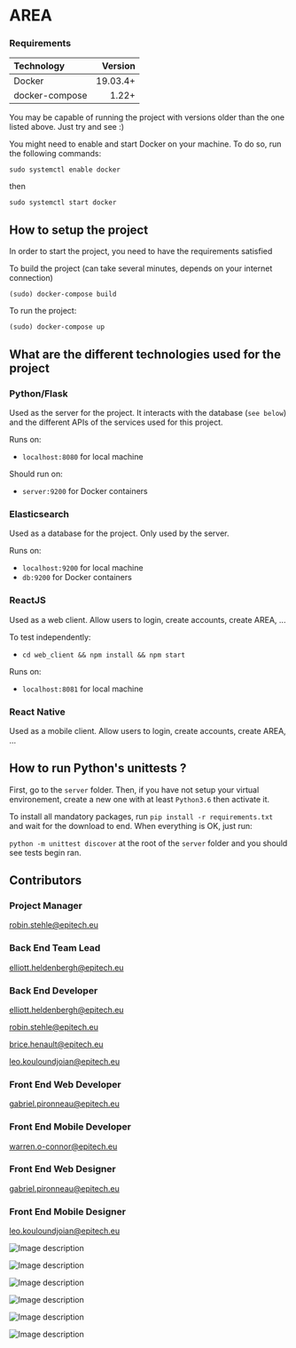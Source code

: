 # AREA

### Requirements

| Technology    | Version |
|:------- | -------:|
| Docker | 19.03.4+ |
| docker-compose | 1.22+ |

You may be capable of running the project with versions older than the one listed above. Just try and see :)

You might need to enable and start Docker on your machine. To do so, run the following commands:

`sudo systemctl enable docker`

then

`sudo systemctl start docker`


## How to setup the project

In order to start the project, you need to have the requirements satisfied

To build the project (can take several minutes, depends on your internet connection)

`(sudo) docker-compose build`

To run the project:

`(sudo) docker-compose up`

## What are the different technologies used for the project

### Python/Flask

Used as the server for the project. It interacts with the database (`see below`)
and the different APIs of the services used for this project.

Runs on:

* `localhost:8080` for local machine

Should run on:

* `server:9200` for Docker containers

### Elasticsearch

Used as a database for the project. Only used by the server.

Runs on:

* `localhost:9200` for local machine
* `db:9200` for Docker containers

### ReactJS

Used as a web client. Allow users to login, create accounts, create AREA, ...

To test independently:

* `cd web_client && npm install && npm start`

Runs on:

* `localhost:8081` for local machine


### React Native

Used as a mobile client. Allow users to login, create accounts, create AREA, ...

## How to run Python's unittests ?

First, go to the `server` folder. Then, if you have not setup your virtual environement, create a new one with at least `Python3.6` then activate it.

To install all mandatory packages, run `pip install -r requirements.txt` and wait for the download to end.
When everything is OK, just run:

`python -m unittest discover` at the root of the `server` folder and you should see tests begin ran.

## Contributors

### Project Manager

robin.stehle@epitech.eu

### Back End Team Lead

elliott.heldenbergh@epitech.eu

### Back End Developer

elliott.heldenbergh@epitech.eu

robin.stehle@epitech.eu

brice.henault@epitech.eu

leo.kouloundjoian@epitech.eu

### Front End Web Developer

gabriel.pironneau@epitech.eu

### Front End Mobile Developer

warren.o-connor@epitech.eu

### Front End Web Designer

gabriel.pironneau@epitech.eu

### Front End Mobile Designer

leo.kouloundjoian@epitech.eu


![Image description](/illustration/area_select.png)

![Image description](/illustration/area_options.png)

![Image description](/illustration/area_input.png)

![Image description](/illustration/navigation.png)

![Image description](/illustration/my_area.png)

![Image description](/illustration/login.png)
